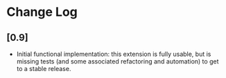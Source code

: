 # Change Log

## [0.9]

- Initial functional implementation: this extension is fully usable, but is
  missing tests (and some associated refactoring and automation) to get to a
  stable release.